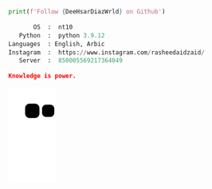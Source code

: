 

```python
print(f'Follow {DeeHsarDiazWrld} on Github')
```

```python
       OS  :  nt10
   Python  :  python 3.9.12
Languages  : English, Arbic
Instagram  :  https://www.instagram.com/rasheedaidzaid/
   Server  :  850005569217364049
```

```json
Knowledge is power.
```

<a href="https://www.instagram.com/rasheedaidzaid/" target="_blank"><img src="https://github.com/rafaballerini/rafaballerini/blob/output/github-contribution-grid-snake.svg" alt="sneke"></a>
